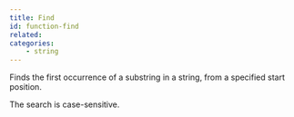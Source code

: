```yaml
---
title: Find
id: function-find
related:
categories:
    - string
---
```


Finds the first occurrence of a substring in a string, from a specified start position. 

The search is case-sensitive.
